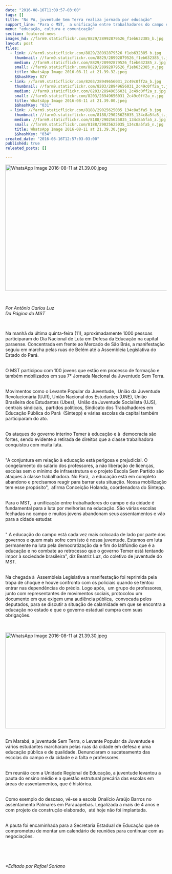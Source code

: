 ```yaml
---
date: "2016-08-16T11:09:57-03:00"
tags: []
title: "No PA, juventude Sem Terra realiza jornada por educação"
support_line: "Para o MST,  a unificação entre trabalhadores do campo e da cidade é fundamental para a luta por melhorias na educação."
menu: "educação, cultura e comunicação"
section: featured-news
images_hd: //farm9.staticflickr.com/8829/28992879526_f1eb632385_b.jpg
layout: post
files:
  - link: //farm9.staticflickr.com/8829/28992879526_f1eb632385_b.jpg
    thumbnail: //farm9.staticflickr.com/8829/28992879526_f1eb632385_t.jpg
    medium: //farm9.staticflickr.com/8829/28992879526_f1eb632385_z.jpg
    small: //farm9.staticflickr.com/8829/28992879526_f1eb632385_n.jpg
    title: WhatsApp Image 2016-08-11 at 21.39.32.jpeg
    $$hashKey: 02Y
  - link: //farm9.staticflickr.com/8203/28949656031_2c49c0ff2a_b.jpg
    thumbnail: //farm9.staticflickr.com/8203/28949656031_2c49c0ff2a_t.jpg
    medium: //farm9.staticflickr.com/8203/28949656031_2c49c0ff2a_z.jpg
    small: //farm9.staticflickr.com/8203/28949656031_2c49c0ff2a_n.jpg
    title: WhatsApp Image 2016-08-11 at 21.39.00.jpeg
    $$hashKey: "031"
  - link: //farm9.staticflickr.com/8188/29025625035_134c8a5fa5_b.jpg
    thumbnail: //farm9.staticflickr.com/8188/29025625035_134c8a5fa5_t.jpg
    medium: //farm9.staticflickr.com/8188/29025625035_134c8a5fa5_z.jpg
    small: //farm9.staticflickr.com/8188/29025625035_134c8a5fa5_n.jpg
    title: WhatsApp Image 2016-08-11 at 21.39.30.jpeg
    $$hashKey: "034"
created_date: "2016-08-16T12:57:03-03:00"
published: true
releated_posts: []

---
```

<p><img alt="WhatsApp Image 2016-08-11 at 21.39.00.jpeg" height="394" src="//farm9.staticflickr.com/8203/28949656031_2c49c0ff2a_b.jpg" width="700" /></p>

<p>&nbsp;</p>

<p><em>Por Ant&ocirc;nio Carlos Luz<br />
Da P&aacute;gina do MST</em></p>

<p>&nbsp;</p>

<p>Na manh&atilde; da &uacute;ltima quinta-feira (11), aproximadamente 1000 pessoas participaram do Dia Nacional de Luta em Defesa da Educa&ccedil;&atilde;o na capital paraense. Concentrada em frente ao Mercado de S&atilde;o Br&aacute;s, a manifesta&ccedil;&atilde;o seguiu em marcha pelas ruas de Bel&eacute;m at&eacute; a Assembleia Legislativa do Estado do Par&aacute;.</p>

<p><br />
O MST participou com 100 jovens que est&atilde;o em processo de forma&ccedil;&atilde;o e tamb&eacute;m mobilizados em sua 7&deg; Jornada Nacional da Juventude Sem Terra.</p>

<p><br />
Movimentos como o Levante Popular da Juventude,&nbsp; Uni&atilde;o da Juventude Revolucion&aacute;ria (UJR), Uni&atilde;o Nacional dos Estudantes (UNE), Uni&atilde;o Brasileira dos Estudantes (Ubes),&nbsp; Uni&atilde;o da Juventude Socialista (UJS), centrais sindicais,&nbsp; partidos pol&iacute;ticos, Sindicato dos Trabalhadores em Educa&ccedil;&atilde;o P&uacute;blica do Par&aacute;&nbsp; (Sintepp) e v&aacute;rias escolas da capital tamb&eacute;m participaram do ato.</p>

<p><br />
Os ataques do governo interino Temer &agrave; educa&ccedil;&atilde;o e &agrave;&nbsp; democracia s&atilde;o fortes, sendo evidente a retirada de direitos que a classe trabalhadora conquistou com muita luta.</p>

<p><br />
&quot;A conjuntura em rela&ccedil;&atilde;o &agrave; educa&ccedil;&atilde;o est&aacute; perigosa e prejudicial. O congelamento do sal&aacute;rio dos professores, a n&atilde;o libera&ccedil;&atilde;o de licen&ccedil;as, escolas sem o m&iacute;nimo de infraestrutura e o projeto Escola Sem Partido s&atilde;o ataques &agrave; classe trabalhadora. No Par&aacute;,&nbsp; a educa&ccedil;&atilde;o est&aacute; em completo abandono e precisamos reagir para barrar esta situa&ccedil;&atilde;o. Nossa mobiliza&ccedil;&atilde;o tem esse prop&oacute;sito&quot;,&nbsp; afirma Concei&ccedil;&atilde;o Holanda, coordenadora do Sintepp.</p>

<p><br />
Para o MST,&nbsp; a unifica&ccedil;&atilde;o entre trabalhadores do campo e da cidade &eacute; fundamental para a luta por melhorias na educa&ccedil;&atilde;o. S&atilde;o v&aacute;rias escolas fechadas no campo e muitos jovens abandonam seus assentamentos e v&atilde;o para a cidade estudar.</p>

<p><br />
&quot; A educa&ccedil;&atilde;o do campo est&aacute; cada vez mais colocada de lado por parte dos governos e quem mais sofre com isto &eacute; nossa juventude. Estamos em luta permanente na luta pela democratiza&ccedil;&atilde;o da e fim do latif&uacute;ndio que &eacute; a educa&ccedil;&atilde;o e no combate ao retrocesso que o governo Temer est&aacute; tentando impor &agrave; sociedade brasileira&quot;, diz Beatriz Luz, do coletivo de juventude do MST.</p>

<p><br />
Na chegada &agrave;&nbsp; Assembleia Legislativa a manifesta&ccedil;&atilde;o foi reprimida pela tropa de choque e houve confronto com os policiais quando se tentou entrar nas depend&ecirc;ncias do pr&eacute;dio. Logo ap&oacute;s,&nbsp; um grupo de professores, junto com representantes de movimentos sociais, protocolou um documento em que exigem uma audi&ecirc;ncia p&uacute;blica,&nbsp; convocada pelos deputados, para se discutir a situa&ccedil;&atilde;o de calamidade em que se encontra a educa&ccedil;&atilde;o no estado e que o governo estadual cumpra com suas obriga&ccedil;&otilde;es.</p>

<p>&nbsp;</p>

<p><img alt="WhatsApp Image 2016-08-11 at 21.39.30.jpeg" height="300" src="//farm9.staticflickr.com/8188/29025625035_134c8a5fa5_b.jpg" width="500" /></p>

<p><br />
Em Marab&aacute;, a juventude Sem Terra, o Levante Popular da Juventude e v&aacute;rios estudantes marcharam pelas ruas da cidade em defesa e uma educa&ccedil;&atilde;o p&uacute;blica e de qualidade. Denunciaram o sucateamento das escolas do campo e da cidade e a falta e professores.</p>

<p><br />
Em reuni&atilde;o com a Unidade Regional de Educa&ccedil;&atilde;o, a juventude levantou a pauta do ensino m&eacute;dio e a quest&atilde;o estrutural prec&aacute;ria das escolas em &aacute;reas de assentamentos, que &eacute; hist&oacute;rica.</p>

<p><br />
Como exemplo do descaso, v&ecirc;-se a escola Onal&iacute;cio Ara&uacute;jo Barros no assentamento Palmares em Parauapebas. Legalizada a mais de 4 anos e com projeto de constru&ccedil;&atilde;o elaborado,&nbsp; at&eacute; hoje n&atilde;o foi implantada.</p>

<p><br />
A pauta foi encaminhada para a Secretaria Estadual de Educa&ccedil;&atilde;o que se comprometeu de montar um calend&aacute;rio de reuni&otilde;es para continuar com as negocia&ccedil;&otilde;es.</p>

<p>&nbsp;</p>

<p>&nbsp;</p>

<p><em>*Editado por Rafael Soriano</em></p>
